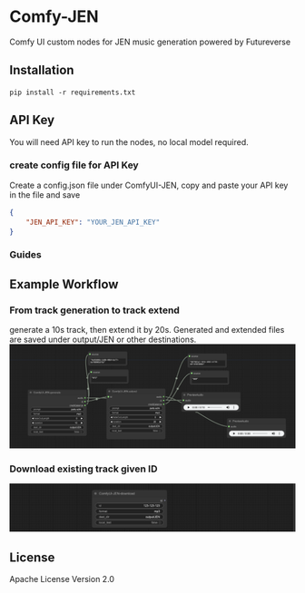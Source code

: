 # Comfy-JEN
Comfy UI custom nodes for JEN music generation powered by Futureverse
## Installation
```shell
pip install -r requirements.txt
```
## API Key
You will need API key to run the nodes, no local model required.
### create config file for API Key
Create a config.json file under ComfyUI-JEN, copy and paste your API key in the file and save
```json
{
    "JEN_API_KEY": "YOUR_JEN_API_KEY"
}
```
### Guides
## Example Workflow
### From track generation to track extend
generate a 10s track, then extend it by 20s. Generated and extended files are saved under output/JEN or other destinations.
![JEN-generate_extend](workflow/JEN-generate_extend.png)
### Download existing track given ID
![JEN-generate_extend](workflow/JEN-download.png)
## License
Apache License Version 2.0

